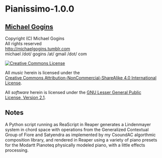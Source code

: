# Pianissimo-1.0.0

## <a href="https://michaelgogins.tumblr.com">Michael Gogins</a>

Copyright (C) Michael Gogins<br>
All rights reserved<br>
http://michaelgogins.tumblr.com<br>
michael /dot/ gogins /at/ gmail /dot/ com

<a rel="license" href="http://creativecommons.org/licenses/by-nc-sa/4.0/"><img alt="Creative Commons License" 
style="border-width:0" src="https://i.creativecommons.org/l/by-nc-sa/4.0/88x31.png" />
</a>

All _music_ herein is licensed under the  
<a rel="license" href="http://creativecommons.org/licenses/by-nc-sa/4.0/">
Creative Commons Attribution-NonCommercial-ShareAlike 4.0 International License</a>.

All _software_ herein is licensed under the [GNU Lesser General Public License, 
Version 2.1](https://www.gnu.org/licenses/old-licenses/lgpl-2.1.html#SEC1).

## Notes

A Python script running as ReaScript in Reaper generates a Lindenmayer system 
in chord space with operations from the Generalized Contextual Group of Fiore 
and Satyendra as implemented by my CsoundAC algorthmic composition library, 
and rendered in Reaper using a variety of piano presets for the Modartt 
Pianoteq physically modeled piano, with a little effects processing.
